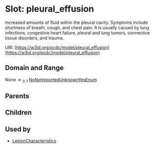 
# Slot: pleural_effusion


Increased amounts of fluid within the pleural cavity. Symptoms include shortness of breath, cough, and chest pain. It is usually caused by lung infections, congestive heart failure, pleural and lung tumors, connective tissue disorders, and trauma.

URI: [https://w3id.org/pcdc/model/pleural_effusion](https://w3id.org/pcdc/model/pleural_effusion)


## Domain and Range

None &#8594;  <sub>0..1</sub> [NoNotreportedUnknownYesEnum](NoNotreportedUnknownYesEnum.md)

## Parents


## Children


## Used by

 * [LesionCharacteristics](LesionCharacteristics.md)
